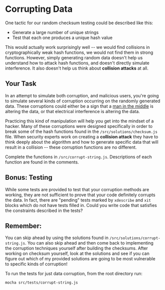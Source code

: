 # Corrupting Data

One tactic for our random checksum testing could be described like this:

* Generate a large number of unique strings
* Test that each one produces a unique hash value

This would actually work surprisingly well -- we would find collisions in cryptographically weak hash functions, we would not find them in strong functions. However, simply generating random data doesn't help us understand how to attack hash functions, and doesn't directly simulate interference. It also doesn't help us think about __collision attacks__ at all.

## Your Task

In an attempt to simulate both corruption, and malicious users, you're going to simulate several kinds of corruption occurring on the randomly generated data. These corruptions could either be a sign that a [man in the middle](https://en.wikipedia.org/wiki/Man-in-the-middle_attack) is altering the data, or that electrical interference is altering the data.

Practicing this kind of manipulation will help you get into the mindset of a hacker. Many of these corruptions were designed specifically in order to break some of the hash functions found in the `/src/solutions/checksum.js` file. When security experts work on creating a __collision attack__ they have to think deeply about the algorithm and how to generate specific data that will result in a collision -- these corruption functions are no different.

Complete the functions in `/src/corrupt-string.js`. Descriptions of each function are found in the comments.

## Bonus: Testing

While some tests are provided to test that your corruption methods are working, they are not sufficient to prove that your code definitely corrupts the data. In fact, there are "pending" tests marked by `xdescribe` and `xit` blocks which do not have tests filled in. Could you write code that satisfies the constraints described in the tests?

## Remember:

You can skip ahead by using the solutions found in `/src/solutions/corrupt-string.js`. You can also skip ahead and then come back to implementing the corruption techniques yourself after building the checksums. After working on checksum yourself, look at the solutions and see if you can figure out which of my provided solutions are going to be most vulnerable to specific kinds of corruption!

To run the tests for just data corruption, from the root directory run:

```
mocha src/tests/corrupt-string.js
```
